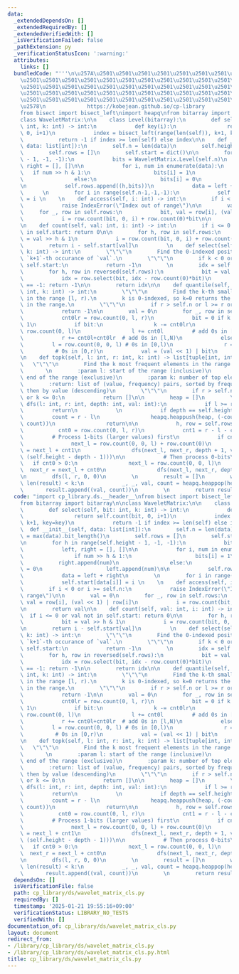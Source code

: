 ```yaml
---
data:
  _extendedDependsOn: []
  _extendedRequiredBy: []
  _extendedVerifiedWith: []
  _isVerificationFailed: false
  _pathExtension: py
  _verificationStatusIcon: ':warning:'
  attributes:
    links: []
  bundledCode: "'''\n\u257A\u2501\u2501\u2501\u2501\u2501\u2501\u2501\u2501\u2501\u2501\
    \u2501\u2501\u2501\u2501\u2501\u2501\u2501\u2501\u2501\u2501\u2501\u2501\u2501\
    \u2501\u2501\u2501\u2501\u2501\u2501\u2501\u2501\u2501\u2501\u2501\u2501\u2501\
    \u2501\u2501\u2501\u2501\u2501\u2501\u2501\u2501\u2501\u2501\u2501\u2501\u2501\
    \u2501\u2501\u2501\u2501\u2501\u2501\u2501\u2501\u2501\u2501\u2501\u2501\u2501\
    \u2578\n             https://kobejean.github.io/cp-library               \n'''\n\
    from bisect import bisect_left\nimport heapq\nfrom bitarray import bitarray\n\n\
    class WaveletMatrix:\n\n    class Level(bitarray):\n        def select(self, bit:\
    \ int, k: int) -> int:\n            def key(i):\n                return self.count(bit,\
    \ 0, i+1)\n            index = bisect_left(range(len(self)), k+1, key=key)\n \
    \           return -1 if index >= len(self) else index\n\n    def __init__(self,\
    \ data: list[int]):\n        self.n = len(data)\n        self.height = max(data).bit_length()\n\
    \        self.rows = []\n        self.start = dict()\n\n        for h in range(self.height\
    \ - 1, -1, -1):\n            bits = WaveletMatrix.Level(self.n)\n            left,\
    \ right = [], []\n\n            for i, num in enumerate(data):\n             \
    \   if num >> h & 1:\n                    bits[i] = 1\n                    right.append(num)\n\
    \                else:\n                    bits[i] = 0\n                    left.append(num)\n\
    \n            self.rows.append((h,bits))\n            data = left + right\n  \
    \      \n        for i in range(self.n-1,-1,-1):\n            self.start[data[i]]\
    \ = i \n    \n    def access(self, i: int) -> int:\n        if i < 0 or i >= self.n:\n\
    \            raise IndexError(\"Index out of range\")\n\n        val = 0\n   \
    \     for _, row in self.rows:\n            bit, val = row[i], (val << 1) | row[i]\n\
    \            i = row.count(bit, 0, i) + row.count(0)*bit\n\n        return val\n\
    \n    def count(self, val: int, i: int) -> int:\n        if i <= 0 or val not\
    \ in self.start: return 0\n\n        for h, row in self.rows:\n            bit\
    \ = val >> h & 1\n            i = row.count(bit, 0, i) + row.count(0)*bit\n\n\
    \        return i - self.start[val]\n         \n    def select(self, val: int,\
    \ k: int) -> int:\n        \"\"\"\n        Find the 0-indexed position of the\
    \ `k+1`-th occurance of `val`.\n        \"\"\"\n        if k < 0 or val not in\
    \ self.start:\n            return -1\n        \n        idx = self.start[val]+k\n\
    \        for h, row in reversed(self.rows):\n            bit = val >> h & 1\n\
    \            idx = row.select(bit, idx - row.count(0)*bit)\n            if idx\
    \ == -1: return -1\n\n        return idx\n\n    def quantile(self, l: int, r:\
    \ int, k: int) -> int:\n        \"\"\"\n        Find the k-th smallest element\
    \ in the range [l, r).\n        k is 0-indexed, so k=0 returns the minimum element\
    \ in the range.\n        \"\"\"\n        if r > self.n or l >= r or k >= r - l:\n\
    \            return -1\n\n        val = 0\n        for _, row in self.rows:\n\
    \            cnt0lr = row.count(0, l, r)\n            bit = 0 if k < cnt0lr else\
    \ 1\n            if bit:\n                k -= cnt0lr\n                cnt0l =\
    \ row.count(0, l)\n                l += cnt0l         # add 0s in [l,N)\n    \
    \            r += cnt0l+cnt0lr  # add 0s in [l,N)\n            else:\n       \
    \         l = row.count(0, 0, l) # 0s in [0,l)\n                r = l+cnt0lr \
    \          # 0s in [0,r)\n            val = (val << 1) | bit\n        return val\n\
    \n    def topk(self, l: int, r: int, k: int) -> list[tuple[int, int]]:\n     \
    \   \"\"\"\n        Find the k most frequent elements in the range [l, r).\n \
    \       \n        :param l: start of the range (inclusive)\n        :param r:\
    \ end of the range (exclusive)\n        :param k: number of top elements to return\n\
    \        :return: list of (value, frequency) pairs, sorted by frequency (descending),\
    \ then by value (descending)\n        \"\"\"\n        if r > self.n or l >= r\
    \ or k <= 0:\n            return []\n\n        heap = []\n        \n        def\
    \ dfs(l: int, r: int, depth: int, val: int):\n            if l >= r:\n       \
    \         return\n            \n            if depth == self.height:\n       \
    \         count = r - l\n                heapq.heappush(heap, (-count, -val, val,\
    \ count))\n                return\n\n            h, row = self.rows[depth]\n \
    \           cnt0 = row.count(0, l, r)\n            cnt1 = r - l - cnt0\n\n   \
    \         # Process 1-bits (larger values) first\n            if cnt1 > 0:\n \
    \               next_l = row.count(0, 0, l) + row.count(0)\n                next_r\
    \ = next_l + cnt1\n                dfs(next_l, next_r, depth + 1, val | (1 <<\
    \ (self.height - depth - 1)))\n\n            # Then process 0-bits\n         \
    \   if cnt0 > 0:\n                next_l = row.count(0, 0, l)\n              \
    \  next_r = next_l + cnt0\n                dfs(next_l, next_r, depth + 1, val)\n\
    \n        dfs(l, r, 0, 0)\n        \n        result = []\n        while heap and\
    \ len(result) < k:\n            _, _, val, count = heapq.heappop(heap)\n     \
    \       result.append((val, count))\n        \n        return result\n"
  code: "import cp_library.ds.__header__\nfrom bisect import bisect_left\nimport heapq\n\
    from bitarray import bitarray\n\nclass WaveletMatrix:\n\n    class Level(bitarray):\n\
    \        def select(self, bit: int, k: int) -> int:\n            def key(i):\n\
    \                return self.count(bit, 0, i+1)\n            index = bisect_left(range(len(self)),\
    \ k+1, key=key)\n            return -1 if index >= len(self) else index\n\n  \
    \  def __init__(self, data: list[int]):\n        self.n = len(data)\n        self.height\
    \ = max(data).bit_length()\n        self.rows = []\n        self.start = dict()\n\
    \n        for h in range(self.height - 1, -1, -1):\n            bits = WaveletMatrix.Level(self.n)\n\
    \            left, right = [], []\n\n            for i, num in enumerate(data):\n\
    \                if num >> h & 1:\n                    bits[i] = 1\n         \
    \           right.append(num)\n                else:\n                    bits[i]\
    \ = 0\n                    left.append(num)\n\n            self.rows.append((h,bits))\n\
    \            data = left + right\n        \n        for i in range(self.n-1,-1,-1):\n\
    \            self.start[data[i]] = i \n    \n    def access(self, i: int) -> int:\n\
    \        if i < 0 or i >= self.n:\n            raise IndexError(\"Index out of\
    \ range\")\n\n        val = 0\n        for _, row in self.rows:\n            bit,\
    \ val = row[i], (val << 1) | row[i]\n            i = row.count(bit, 0, i) + row.count(0)*bit\n\
    \n        return val\n\n    def count(self, val: int, i: int) -> int:\n      \
    \  if i <= 0 or val not in self.start: return 0\n\n        for h, row in self.rows:\n\
    \            bit = val >> h & 1\n            i = row.count(bit, 0, i) + row.count(0)*bit\n\
    \n        return i - self.start[val]\n         \n    def select(self, val: int,\
    \ k: int) -> int:\n        \"\"\"\n        Find the 0-indexed position of the\
    \ `k+1`-th occurance of `val`.\n        \"\"\"\n        if k < 0 or val not in\
    \ self.start:\n            return -1\n        \n        idx = self.start[val]+k\n\
    \        for h, row in reversed(self.rows):\n            bit = val >> h & 1\n\
    \            idx = row.select(bit, idx - row.count(0)*bit)\n            if idx\
    \ == -1: return -1\n\n        return idx\n\n    def quantile(self, l: int, r:\
    \ int, k: int) -> int:\n        \"\"\"\n        Find the k-th smallest element\
    \ in the range [l, r).\n        k is 0-indexed, so k=0 returns the minimum element\
    \ in the range.\n        \"\"\"\n        if r > self.n or l >= r or k >= r - l:\n\
    \            return -1\n\n        val = 0\n        for _, row in self.rows:\n\
    \            cnt0lr = row.count(0, l, r)\n            bit = 0 if k < cnt0lr else\
    \ 1\n            if bit:\n                k -= cnt0lr\n                cnt0l =\
    \ row.count(0, l)\n                l += cnt0l         # add 0s in [l,N)\n    \
    \            r += cnt0l+cnt0lr  # add 0s in [l,N)\n            else:\n       \
    \         l = row.count(0, 0, l) # 0s in [0,l)\n                r = l+cnt0lr \
    \          # 0s in [0,r)\n            val = (val << 1) | bit\n        return val\n\
    \n    def topk(self, l: int, r: int, k: int) -> list[tuple[int, int]]:\n     \
    \   \"\"\"\n        Find the k most frequent elements in the range [l, r).\n \
    \       \n        :param l: start of the range (inclusive)\n        :param r:\
    \ end of the range (exclusive)\n        :param k: number of top elements to return\n\
    \        :return: list of (value, frequency) pairs, sorted by frequency (descending),\
    \ then by value (descending)\n        \"\"\"\n        if r > self.n or l >= r\
    \ or k <= 0:\n            return []\n\n        heap = []\n        \n        def\
    \ dfs(l: int, r: int, depth: int, val: int):\n            if l >= r:\n       \
    \         return\n            \n            if depth == self.height:\n       \
    \         count = r - l\n                heapq.heappush(heap, (-count, -val, val,\
    \ count))\n                return\n\n            h, row = self.rows[depth]\n \
    \           cnt0 = row.count(0, l, r)\n            cnt1 = r - l - cnt0\n\n   \
    \         # Process 1-bits (larger values) first\n            if cnt1 > 0:\n \
    \               next_l = row.count(0, 0, l) + row.count(0)\n                next_r\
    \ = next_l + cnt1\n                dfs(next_l, next_r, depth + 1, val | (1 <<\
    \ (self.height - depth - 1)))\n\n            # Then process 0-bits\n         \
    \   if cnt0 > 0:\n                next_l = row.count(0, 0, l)\n              \
    \  next_r = next_l + cnt0\n                dfs(next_l, next_r, depth + 1, val)\n\
    \n        dfs(l, r, 0, 0)\n        \n        result = []\n        while heap and\
    \ len(result) < k:\n            _, _, val, count = heapq.heappop(heap)\n     \
    \       result.append((val, count))\n        \n        return result\n"
  dependsOn: []
  isVerificationFile: false
  path: cp_library/ds/wavelet_matrix_cls.py
  requiredBy: []
  timestamp: '2025-01-21 19:55:16+09:00'
  verificationStatus: LIBRARY_NO_TESTS
  verifiedWith: []
documentation_of: cp_library/ds/wavelet_matrix_cls.py
layout: document
redirect_from:
- /library/cp_library/ds/wavelet_matrix_cls.py
- /library/cp_library/ds/wavelet_matrix_cls.py.html
title: cp_library/ds/wavelet_matrix_cls.py
---
```

